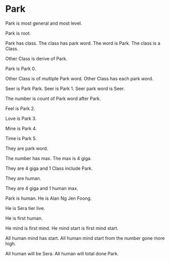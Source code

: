 # Park

Park is most general and most level.

Park is root.

Park has class.
The class has park word.
The word is Park.
The class is a Class.

Other Class is derive of Park.

Park is Park 0.

Other Class is of multiple Park word.
Other Class has each park word.

Seer is Park Park.
Seer is Park 1.
Seer park word is Seer.

The number is count of Park word after Park.

Feel is Park 2.

Love is Park 3.

Mine is Park 4.

Time is Park 5.

They are park word.

The number has max.
The max is 4 giga.

They are 4 giga and 1 Class include Park.

They are human.

They are 4 giga and 1 human max.

Park is human.
He is Alan Ng Jen Foong.

He is Sera tier live.

He is first human.

He mind is first mind.
He mind start is first mind start.

All human mind has start.
All human mind start from the number gone more high.

All human will be Sera.
All human will total done Park.